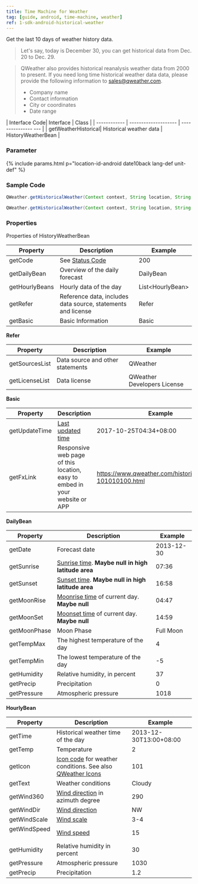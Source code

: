 ```yaml
---
title: Time Machine for Weather
tag: [guide, android, time-machine, weather]
ref: 1-sdk-android-historical-weather
---
```


Get the last 10 days of weather history data.

> Let's say, today is December 30, you can get historical data from Dec. 20 to Dec. 29.

> QWeather also provides historical reanalysis weather data from 2000 to present. If you need long time historical weather data data, please provide the following information to <sales@qweather.com>.
> 
> * Company name
> * Contact information
> * City or coordinates
> * Date range


| Interface Code| Interface  | Class |
| ------------ | -------------------- | --------------- --- |
| getWeatherHistorical| Historical weather data  | HistoryWeatherBean |

### Parameter

{% include params.html p="location-id-android date10back lang-def unit-def" %}

### Sample Code

```java
QWeather.getHistoricalWeather(Context context, String location, String date, QWeather.OnResultWeatherHistoricalBeanListener listener);

QWeather.getHistoricalWeather(Context context, String location, String date, Lang lang, Unit unit,QWeather.OnResultWeatherHistoricalBeanListener listener)
```

### Properties

Properties of HistoryWeatherBean

| Property | Description | Example |
| -------------- | -------------------------- | ---------------------- |
| getCode | See [Status Code](/en/docs/resource/status-code/) | 200 |
| getDailyBean | Overview of the daily forecast | DailyBean |
| getHourlyBeans | Hourly data of the day | List&lt;HourlyBean&gt; |
| getRefer | Reference data, includes data source, statements and license | Refer |
| getBasic | Basic Information | Basic |

**Refer**

| Property | Description | Example |
| -------------- | ------------ | ------------------ |
| getSourcesList | Data source and other statements | QWeather |
| getLicenseList | Data license | QWeather Developers License |

**Basic**

| Property | Description | Example |
| ------------- | ------------------------ | -------------------- |
| getUpdateTime | [Last updated time](/en/docs/resource/glossary/#update-time) | 2017-10-25T04:34+08:00 |
| getFxLink | Responsive web page of this location, easy to embed in your website or APP | https://www.qweather.com/historical/beijing-101010100.html |

**DailyBean**

| Property | Description | Example |
| ------------ | -------- | ---------- |
| getDate | Forecast date | 2013-12-30 |
| getSunrise | [Sunrise time](/en/docs/resource/sun-moon-info/#sunrise-and-sunset). **Maybe null in high latitude area** | 07:36 |
| getSunset | [Sunset time](/en/docs/resource/sun-moon-info/#sunrise-and-sunset). **Maybe null in high latitude area** | 16:58 |
| getMoonRise | [Moonrise time](/en/docs/resource/sun-moon-info/#moonrise-and-moonset) of current day. **Maybe null** | 04:47 |
| getMoonSet | [Moonset time](/en/docs/resource/sun-moon-info/#moonrise-and-moonset) of current day. **Maybe null** | 14:59 |
| getMoonPhase | Moon Phase | Full Moon |
| getTempMax | The highest temperature of the day | 4 |
| getTempMin | The lowest temperature of the day | -5 |
| getHumidity | Relative humidity, in percent | 37 |
| getPrecip | Precipitation | 0 |
| getPressure | Atmospheric pressure | 1018 |

**HourlyBean**

| Property | Description | Example |
| ------------ | ------------------------------------- | ---------------- |
| getTime | Historical weather time of the day | 2013-12-30T13:00+08:00 |
| getTemp | Temperature | 2 |
| getIcon | [Icon code](/en/docs/resource/icons/) for weather conditions. See also [QWeather Icons](https://icons.qweather.com/en/) | 101 |
| getText |  Weather conditions | Cloudy |
| getWind360 | [Wind direction](/en/docs/resource/wind-info/#wind-direction) in azimuth degree | 290 |
| getWindDir | [Wind direction](/en/docs/resource/wind-info/#wind-direction) | NW |
| getWindScale | [Wind scale](/en/docs/resource/wind-info/#wind-scale) | 3-4 |
| getWindSpeed ​​| [Wind speed](/en/docs/resource/wind-info/#wind-speed) ​​| 15 |
| getHumidity | Relative humidity in percent | 30 |
| getPressure | Atmospheric pressure | 1030 |
| getPrecip | Precipitation| 1.2 |
